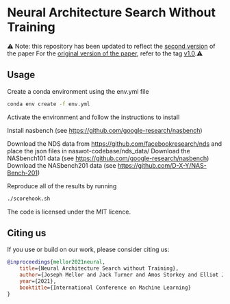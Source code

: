 # Neural Architecture Search Without Training 

:warning: Note: this repository has been updated to reflect the [second version](https://arxiv.org/abs/2006.04647) of the paper 
For the [original version of the paper](https://arxiv.org/abs/2006.04647v1), refer to the tag [v1.0](https://github.com/BayesWatch/nas-without-training/releases/tag/v1.0).:warning:

## Usage 

Create a conda environment using the env.yml file

```bash
conda env create -f env.yml
```

Activate the environment and follow the instructions to install

Install nasbench (see https://github.com/google-research/nasbench)

Download the NDS data from https://github.com/facebookresearch/nds and place the json files in naswot-codebase/nds_data/
Download the NASbench101 data (see https://github.com/google-research/nasbench)
Download the NASbench201 data (see https://github.com/D-X-Y/NAS-Bench-201)

Reproduce all of the results by running 

```bash
./scorehook.sh
```

The code is licensed under the MIT licence.

## Citing us

If you use or build on our work, please consider citing us:

```bibtex
@inproceedings{mellor2021neural,
    title={Neural Architecture Search without Training},
    author={Joseph Mellor and Jack Turner and Amos Storkey and Elliot J. Crowley},
    year={2021},
    booktitle={International Conference on Machine Learning}
}
```
